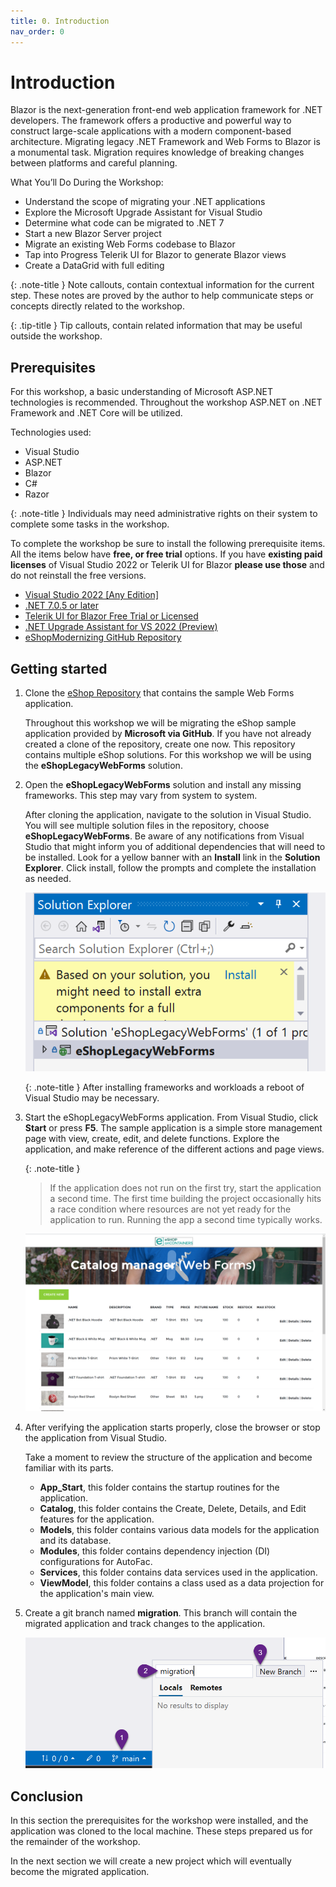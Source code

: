 ```yaml
---
title: 0. Introduction
nav_order: 0
---
```


# Introduction

Blazor is the next-generation front-end web application framework for .NET developers. The framework offers a productive and powerful way to construct large-scale applications with a modern component-based architecture. Migrating legacy .NET Framework and Web Forms to Blazor is a monumental task. Migration requires knowledge of breaking changes between platforms and careful planning. 

What You’ll Do During the Workshop:

* Understand the scope of migrating your .NET applications
* Explore the Microsoft Upgrade Assistant for Visual Studio
* Determine what code can be migrated to .NET 7
* Start a new Blazor Server project
* Migrate an existing Web Forms codebase to Blazor
* Tap into Progress Telerik UI for Blazor to generate Blazor views
* Create a DataGrid with full editing 

{: .note-title }
Note callouts, contain contextual information for the current step. These notes are proved by the author to help communicate steps or concepts directly related to the workshop.

{: .tip-title }
Tip callouts, contain related information that may be useful outside the workshop. 

## Prerequisites 

For this workshop, a basic understanding of Microsoft ASP.NET technologies is recommended. Throughout the workshop ASP.NET on .NET Framework and .NET Core will be utilized.

Technologies used:

* Visual Studio
* ASP.NET
* Blazor
* C#
* Razor

<!-- ??? 
```
		<UseRazorSourceGenerator>true</UseRazorSourceGenerator>
		<Nullable>enable</Nullable>
```		
-->

{: .note-title }
Individuals may need administrative rights on their system to complete some tasks in the workshop. 

To complete the workshop be sure to install the following prerequisite items. All the items below have **free, or free trial** options. If you have **existing paid licenses** of Visual Studio 2022 or Telerik UI for Blazor **please use those** and do not reinstall the free versions.

* [Visual Studio 2022 [Any Edition]](https://visualstudio.microsoft.com/downloads/)
* [.NET 7.0.5 or later](https://dotnet.microsoft.com/en-us/download/dotnet/7.0)
* [Telerik UI for Blazor Free Trial or Licensed](https://www.telerik.com/try/ui-for-blazor)
* [.NET Upgrade Assistant for VS 2022 (Preview)](https://marketplace.visualstudio.com/items?itemName=ms-dotnettools.upgradeassistant)
* [eShopModernizing GitHub Repository](https://github.com/dotnet-architecture/eShopModernizing)

## Getting started

1. Clone the [eShop Repository](https://github.com/dotnet-architecture/eShopModernizing) that contains the sample Web Forms application. 

	Throughout this workshop we will be migrating the eShop sample application provided by **Microsoft via GitHub**. If you have not already created a clone of the repository, create one now. This repository contains multiple eShop solutions. For this workshop we will be using the **eShopLegacyWebForms** solution.

2. Open the **eShopLegacyWebForms** solution and install any missing frameworks. This step may vary from system to system.

	After cloning the application, navigate to the solution in Visual Studio. You will see multiple solution files in the repository, choose **eShopLegacyWebForms**. Be aware of any notifications from Visual Studio that might inform you of additional dependencies that will need to be installed. Look for a yellow banner with an **Install** link in the **Solution Explorer**. Click install, follow the prompts and complete the installation as needed.

	![](img/1-installing-frameworks-vs.png) 
	
	{: .note-title }
	After installing frameworks and workloads a reboot of Visual Studio may be necessary.

3. Start the eShopLegacyWebForms application. From Visual Studio, click **Start** or press **F5**. The sample application is a simple store management page with view, create, edit, and delete functions. Explore the application, and make reference of the different actions and page views.

    {: .note-title }
	> If the application does not run on the first try, start the application a second time. The first time building the project occasionally hits a race condition where resources are not yet ready for the application to run. Running the app a second time typically works.

	![](img/2-eshop-start.png)

4. After verifying the application starts properly, close the browser or stop the application from Visual Studio.

	Take a moment to review the structure of the application and become familiar with its parts.

	* **App_Start**, this folder contains the startup routines for the application.
	* **Catalog**, this folder contains the Create, Delete, Details, and Edit features for the application.
	* **Models**, this folder contains various data models for the application and its database. 
	* **Modules**, this folder contains dependency injection (DI) configurations for AutoFac.
	* **Services**, this folder contains data services used in the application.
	* **ViewModel**, this folder contains a class used as a data projection for the application's main view.

5. Create a git branch named **migration**. This branch will contain the migrated application and track changes to the application.

	![](img/create-branch.png)
	
## Conclusion

In this section the prerequisites for the workshop were installed, and the application was cloned to the local machine. These steps prepared us for the remainder of the workshop.

In the next section we will create a new project which will eventually become the migrated application.
